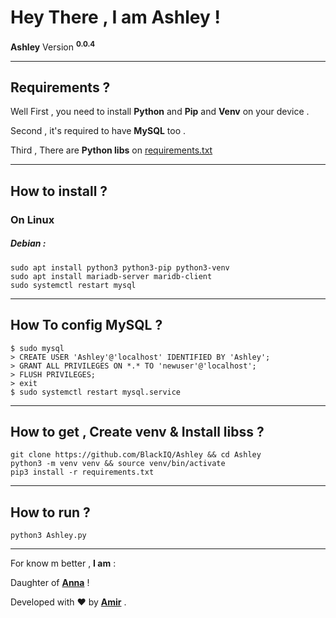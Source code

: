 <html>
  <body>
    <h1>Hey There , I am Ashley !</h1>
    <p><b>Ashley</b> Version <sup><b>0.0.4</b></sup></p>
    <hr>
    <h2>Requirements ?</h2>
    <p>Well First , you need to install <b>Python</b> and <b>Pip</b> and <b>Venv</b> on your device .</p>
    <p>Second , it's required to have <b>MySQL</b> too .</p>
    <p>Third , There are <b>Python libs</b> on <a href="https://github.com/BlackIQ/Ashley/blob/main/requirements.txt">requirements.txt</a></p>
    <hr>
    <h2>How to install ?</h2>
    <h3>On Linux</h3>
    <h5>Debian : </h5>
    <code>sudo apt install python3 python3-pip python3-venv</code>
    <br>
    <code>sudo apt install mariadb-server maridb-client</code>
    <br>
    <code>sudo systemctl restart mysql</code>
    <hr>
    <h2>How To config MySQL ?</h2>
    <code>$ sudo mysql</code>
    <br>
    <code>> CREATE USER 'Ashley'@'localhost' IDENTIFIED BY 'Ashley';</code>
    <br>
    <code>> GRANT ALL PRIVILEGES ON *.* TO 'newuser'@'localhost';</code>
    <br>
    <code>> FLUSH PRIVILEGES;</code>
    <br>
    <code>> exit</code>
    <br>
    <code>$ sudo systemctl restart mysql.service</code>
    <hr>
    <h2>How to get , Create venv & Install libss ?</h2>
    <code>git clone https://github.com/BlackIQ/Ashley && cd Ashley</code>
    <br>
    <code>python3 -m venv venv && source venv/bin/activate</code>
    <br>
    <code>pip3 install -r requirements.txt</code>
    <hr>
    <h2>How to run ?</h2>
    <code>python3 Ashley.py</code>
    <hr>
    <p>For know m better , <b>I am</b> :</p>
    <p>Daughter of <b><a href="https://github.com/Annahita2004">Anna</a></b> !</p>
    <p>Developed with &hearts; by <b><a href="https://github.com/BlackIQ">Amir</a></b> .<p>
  </body>
</html>